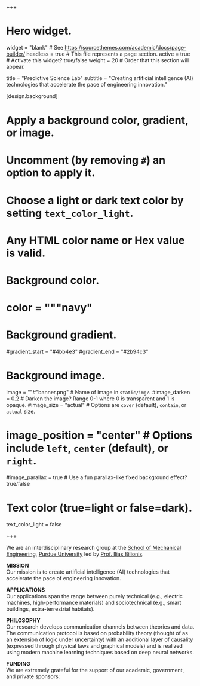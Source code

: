 +++
# Hero widget.
widget = "blank"  # See https://sourcethemes.com/academic/docs/page-builder/
headless = true  # This file represents a page section.
active = true  # Activate this widget? true/false
weight = 20  # Order that this section will appear.

title = "Predictive Science Lab"
subtitle = "Creating artificial intelligence (AI) technologies that accelerate the pace of engineering innovation."

[design.background]
  # Apply a background color, gradient, or image.
  #   Uncomment (by removing `#`) an option to apply it.
  #   Choose a light or dark text color by setting `text_color_light`.
  #   Any HTML color name or Hex value is valid.

  # Background color.
  # color = """navy"

  # Background gradient.
  #gradient_start = "#4bb4e3"
  #gradient_end = "#2b94c3"

  # Background image.
  image = ""#"banner.png"  # Name of image in `static/img/`.
  #image_darken = 0.2  # Darken the image? Range 0-1 where 0 is transparent and 1 is opaque.
  #image_size = "actual"  #  Options are `cover` (default), `contain`, or `actual` size.
  # image_position = "center"  # Options include `left`, `center` (default), or `right`.
  #image_parallax = true  # Use a fun parallax-like fixed background effect? true/false

  # Text color (true=light or false=dark).
  text_color_light = false

+++

We are an interdisciplinary research group at the [School of Mechanical Engineering](http://www.purdue.edu/me),
[Purdue University](http://www.purdue.edu) led by [Prof. Ilias Bilionis](/authors/ebilionis).

**MISSION**<br>
Our mission is to create artificial intelligence (AI) technologies that accelerate the pace of engineering innovation.

**APPLICATIONS**<br>
Our applications span the range between purely technical (e.g., electric machines, high-performance materials) and sociotechnical (e.g., smart buildings, extra-terrestrial habitats).

**PHILOSOPHY**<br>
Our research develops communication channels between theories and data. The communication protocol is based on probability theory (thought of as an extension of logic under uncertainty) with an additional layer of causality (expressed through physical laws and graphical models) and is realized using modern machine learning techniques based on deep neural networks.

**FUNDING**<br>
We are extremely grateful for the support of our academic, government, and private sponsors:<br>
